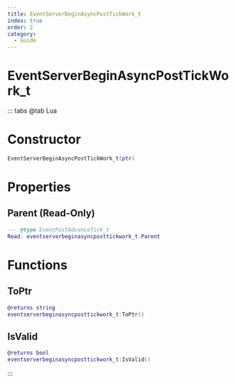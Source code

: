 ```yaml
---
title: EventServerBeginAsyncPostTickWork_t
index: true
order: 2
category:
  - Guide
---
```


# EventServerBeginAsyncPostTickWork_t

::: tabs
@tab Lua
# Constructor
```lua
EventServerBeginAsyncPostTickWork_t(ptr)
```
# Properties
## Parent (Read-Only)
```lua
--- @type EventPostAdvanceTick_t
Read: eventserverbeginasyncposttickwork_t.Parent
```
# Functions
## ToPtr
```lua
@returns string
eventserverbeginasyncposttickwork_t:ToPtr()
```
## IsValid
```lua
@returns bool
eventserverbeginasyncposttickwork_t:IsValid()
```

:::